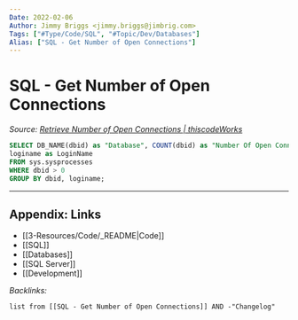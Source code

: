 ```yaml
---
Date: 2022-02-06
Author: Jimmy Briggs <jimmy.briggs@jimbrig.com>
Tags: ["#Type/Code/SQL", "#Topic/Dev/Databases"]
Alias: ["SQL - Get Number of Open Connections"]
---
```


# SQL - Get Number of Open Connections

*Source: [Retrieve Number of Open Connections | thiscodeWorks](https://www.thiscodeworks.com/61faf143b783be0015bbaf71)*

```SQL
SELECT DB_NAME(dbid) as "Database", COUNT(dbid) as "Number Of Open Connections",
loginame as LoginName
FROM sys.sysprocesses
WHERE dbid > 0
GROUP BY dbid, loginame;
```


***

## Appendix: Links

- [[3-Resources/Code/_README|Code]]
- [[SQL]]
- [[Databases]]
- [[SQL Server]]
- [[Development]]

*Backlinks:*

```dataview
list from [[SQL - Get Number of Open Connections]] AND -"Changelog"
```